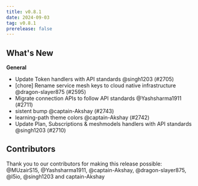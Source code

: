 ```yaml
---
title: v0.8.1
date: 2024-09-03
tag: v0.8.1
prerelease: false
---
```


## What's New
**General**
- Update Token handlers with API standards @singh1203 (#2705)
- [chore] Rename service mesh keys to cloud native infrastructure  @dragon-slayer875 (#2595)
- Migrate connection APIs to follow API standards @Yashsharma1911 (#2711)
- sistent bump @captain-Akshay (#2743)
- learning-path theme colors @captain-Akshay (#2742)
- Update Plan, Subscriptions & meshmodels handlers with API standards @singh1203 (#2710)

## Contributors

Thank you to our contributors for making this release possible:
@MUzairS15, @Yashsharma1911, @captain-Akshay, @dragon-slayer875, @l5io, @singh1203 and captain-Akshay

